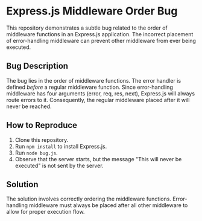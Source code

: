 # Express.js Middleware Order Bug
This repository demonstrates a subtle bug related to the order of middleware functions in an Express.js application.  The incorrect placement of error-handling middleware can prevent other middleware from ever being executed.

## Bug Description
The bug lies in the order of middleware functions.  The error handler is defined *before* a regular middleware function.  Since error-handling middleware has four arguments (error, req, res, next), Express.js will always route errors to it.  Consequently, the regular middleware placed after it will never be reached.

## How to Reproduce
1. Clone this repository.
2. Run `npm install` to install Express.js.
3. Run `node bug.js`.
4. Observe that the server starts, but the message "This will never be executed" is not sent by the server.

## Solution
The solution involves correctly ordering the middleware functions. Error-handling middleware must always be placed after all other middleware to allow for proper execution flow. 